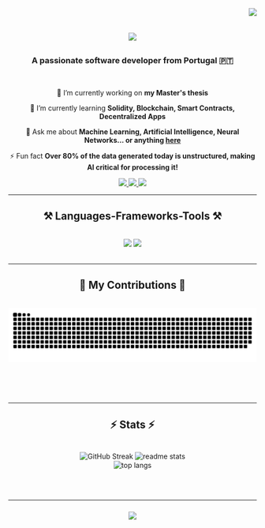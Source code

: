 <img align="right" src="https://visitor-badge.laobi.icu/badge?page_id=dffsilva.dffsilva" />

<h1 align="center">
    <img src="https://readme-typing-svg.herokuapp.com/?font=Source+Code+Pro&size=35&center=true&vCenter=true&width=500&height=70&duration=4000&lines=Hi+There!+👋;+I'm+Diogo+Silva!;" />
</h1>

<h3 align="center">A passionate software developer from Portugal 🇵🇹 </h3>

<br/>

<div align="center">
 
 🔭 I’m currently working on **my Master's thesis**
 
 🌱 I’m currently learning **Solidity, Blockchain, Smart Contracts, Decentralized Apps**

💬 Ask me about **Machine Learning, Artificial Intelligence, Neural Networks... or anything [here](https://github.com/dffsilva/dffsilva/issues)**

⚡ Fun fact **Over 80% of the data generated today is unstructured, making AI critical for processing it!**

 </div>

 <div align="center"> 
  <a href="mailto:dff.silva@campus.fct.unl.pt">
    <img src="https://img.shields.io/badge/Gmail-333333?style=for-the-badge&logo=gmail&logoColor=red" />
  </a>
  <a href="https://linkedin.com" target="_blank">
    <img src="https://img.shields.io/badge/LinkedIn-0077B5?style=for-the-badge&logo=linkedin&logoColor=white" target="_blank" />
  </a>
  <a href="https://dffsilva.github.io" target="_blank">
     <img src="https://img.shields.io/badge/Portfolio-FF5722?style=for-the-badge&logo=todoist&logoColor=white" target="_blank" /> <!-- sqlite, safari, google-chrome are other good icon options -->
  </a>
</div>

<hr/>
 
<h2 align="center">⚒️ Languages-Frameworks-Tools ⚒️</h2>
<br/>
<div align="center">
    <img src="https://skillicons.dev/icons?i=react,linux,docker,vscode,github,aws,kafka,nodejs,git" />
    <img src="https://skillicons.dev/icons?i=java,python,javascript,typescript,mysql,r,c,cpp,html,css,firebase,postgresql" /><br>
</div>

<br/>
<hr/>

<div align="center">
  <h2>🐍 My Contributions 🐍</h2>
  <br>
  <img alt="snake eating my contributions" src="https://raw.githubusercontent.com/dffsilva/dffsilva/output/github-contribution-grid-snake.svg" />
  
  <br/><br/><br/>
</div>

<hr/>

<h2 align="center">⚡ Stats ⚡</h2>
<br>
<div align=center>
  <img width=390 src="https://git-hub-streak-stats.vercel.app?user=dffsilva&theme=github-dark" alt="GitHub Streak"/>
  <img width=390 src="https://github-readme-stats-dffsilva.vercel.app/api?username=dffsilva&count_private=true&show_icons=true&theme=react&rank_icon=github&border_radius=10" alt="readme stats" />
  <br/>
  <img width=325 align="center" src="https://github-readme-stats-dffsilva.vercel.app/api/top-langs/?username=dffsilva&hide=HTML&langs_count=8&layout=compact&theme=react&border_radius=10&size_weight=0.5&count_weight=0.5&exclude_repo=github-readme-stats" alt="top langs" />
</div>

<br/><br/>

<hr/>
<h3 align="center">
    <img src="https://readme-typing-svg.herokuapp.com?font=Source+Code+Pro&pause=1000&width=435&lines=Thanks+for+visiting!+✌️;Shoot+me+a+message+on+Linkedin!;I'm+always+down+to+collab;" />
</h3>

